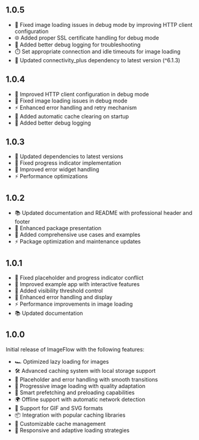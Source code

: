 ## 1.0.5

* 🔧 Fixed image loading issues in debug mode by improving HTTP client configuration
* 🌐 Added proper SSL certificate handling for debug mode
* 📝 Added better debug logging for troubleshooting
* ⏱️ Set appropriate connection and idle timeouts for image loading
* 🚀 Updated connectivity_plus dependency to latest version (^6.1.3)

## 1.0.4

* 🔧 Improved HTTP client configuration in debug mode
* 🐛 Fixed image loading issues in debug mode
* ⚡ Enhanced error handling and retry mechanism
* 🔄 Added automatic cache clearing on startup
* 📝 Added better debug logging

## 1.0.3

* 🔄 Updated dependencies to latest versions
* 🐛 Fixed progress indicator implementation
* 🎨 Improved error widget handling
* ⚡ Performance optimizations

## 1.0.2

* 📚 Updated documentation and README with professional header and footer
* 🎨 Enhanced package presentation
* 🔧 Added comprehensive use cases and examples
* ⚡ Package optimization and maintenance updates

## 1.0.1

* 🐛 Fixed placeholder and progress indicator conflict
* 🎨 Improved example app with interactive features
* 📱 Added visibility threshold control
* 🔄 Enhanced error handling and display
* ⚡ Performance improvements in image loading
* 📚 Updated documentation

## 1.0.0

Initial release of ImageFlow with the following features:

* 🏎️ Optimized lazy loading for images
* 🛠️ Advanced caching system with local storage support
* 🔄 Placeholder and error handling with smooth transitions
* 📱 Progressive image loading with quality adaptation
* 🚀 Smart prefetching and preloading capabilities
* 🌍 Offline support with automatic network detection
* 🎨 Support for GIF and SVG formats
* 📦 Integration with popular caching libraries
* 🔧 Customizable cache management
* 📱 Responsive and adaptive loading strategies

